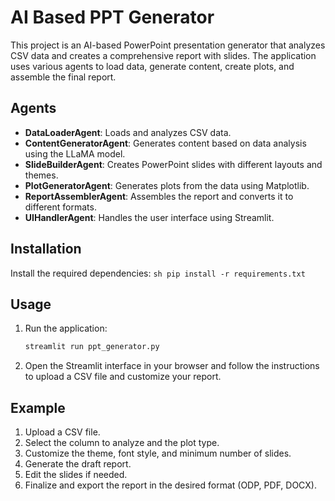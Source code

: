 # AI Based PPT Generator

This project is an AI-based PowerPoint presentation generator that analyzes CSV data and creates a comprehensive report with slides. The application uses various agents to load data, generate content, create plots, and assemble the final report.


## Agents

- **DataLoaderAgent**: Loads and analyzes CSV data.
- **ContentGeneratorAgent**: Generates content based on data analysis using the LLaMA model.
- **SlideBuilderAgent**: Creates PowerPoint slides with different layouts and themes.
- **PlotGeneratorAgent**: Generates plots from the data using Matplotlib.
- **ReportAssemblerAgent**: Assembles the report and converts it to different formats.
- **UIHandlerAgent**: Handles the user interface using Streamlit.

## Installation

 Install the required dependencies:
    ```sh
    pip install -r requirements.txt
    ```

## Usage

1. Run the application:
    ```sh
    streamlit run ppt_generator.py
    ```

2. Open the Streamlit interface in your browser and follow the instructions to upload a CSV file and customize your report.

## Example

1. Upload a CSV file.
2. Select the column to analyze and the plot type.
3. Customize the theme, font style, and minimum number of slides.
4. Generate the draft report.
5. Edit the slides if needed.
6. Finalize and export the report in the desired format (ODP, PDF, DOCX).


